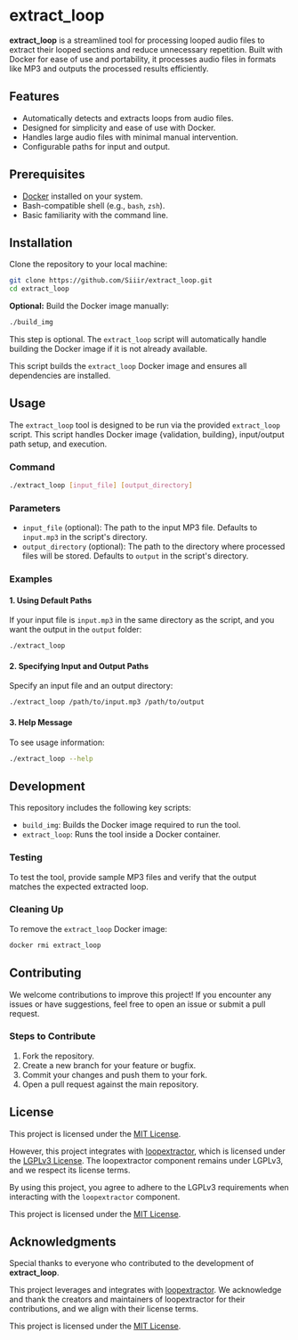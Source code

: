 # extract\_loop

**extract\_loop** is a streamlined tool for processing looped audio files to extract their looped sections and reduce unnecessary repetition. Built with Docker for ease of use and portability, it processes audio files in formats like MP3 and outputs the processed results efficiently.

## Features

- Automatically detects and extracts loops from audio files.
- Designed for simplicity and ease of use with Docker.
- Handles large audio files with minimal manual intervention.
- Configurable paths for input and output.

## Prerequisites

- [Docker](https://www.docker.com/) installed on your system.
- Bash-compatible shell (e.g., `bash`, `zsh`).
- Basic familiarity with the command line.

## Installation

Clone the repository to your local machine:

```bash
git clone https://github.com/Siiir/extract_loop.git
cd extract_loop
```

**Optional:** Build the Docker image manually:

```bash
./build_img
```

This step is optional. The `extract_loop` script will automatically handle building the Docker image if it is not already available.

This script builds the `extract_loop` Docker image and ensures all dependencies are installed.

## Usage

The `extract_loop` tool is designed to be run via the provided `extract_loop` script. This script handles Docker image {validation, building}, input/output path setup, and execution.

### Command

```bash
./extract_loop [input_file] [output_directory]
```

### Parameters

- `input_file` (optional): The path to the input MP3 file. Defaults to `input.mp3` in the script's directory.
- `output_directory` (optional): The path to the directory where processed files will be stored. Defaults to `output` in the script's directory.

### Examples

#### 1. Using Default Paths

If your input file is `input.mp3` in the same directory as the script, and you want the output in the `output` folder:

```bash
./extract_loop
```

#### 2. Specifying Input and Output Paths

Specify an input file and an output directory:

```bash
./extract_loop /path/to/input.mp3 /path/to/output
```

#### 3. Help Message

To see usage information:

```bash
./extract_loop --help
```

## Development

This repository includes the following key scripts:

- `build_img`: Builds the Docker image required to run the tool.
- `extract_loop`: Runs the tool inside a Docker container.

### Testing

To test the tool, provide sample MP3 files and verify that the output matches the expected extracted loop.

### Cleaning Up

To remove the `extract_loop` Docker image:

```bash
docker rmi extract_loop
```

## Contributing

We welcome contributions to improve this project! If you encounter any issues or have suggestions, feel free to open an issue or submit a pull request.

### Steps to Contribute

1. Fork the repository.
2. Create a new branch for your feature or bugfix.
3. Commit your changes and push them to your fork.
4. Open a pull request against the main repository.

## License

This project is licensed under the [MIT License](LICENSE).

However, this project integrates with [loopextractor](https://github.com/jblsmith/loopextractor), which is licensed under the [LGPLv3 License](https://www.gnu.org/licenses/lgpl-3.0.html). The loopextractor component remains under LGPLv3, and we respect its license terms.

By using this project, you agree to adhere to the LGPLv3 requirements when interacting with the `loopextractor` component.

This project is licensed under the [MIT License](LICENSE).

## Acknowledgments

Special thanks to everyone who contributed to the development of **extract\_loop**.

This project leverages and integrates with [loopextractor](https://github.com/jblsmith/loopextractor). We acknowledge and thank the creators and maintainers of loopextractor for their contributions, and we align with their license terms.

This project is licensed under the [MIT License](LICENSE).

